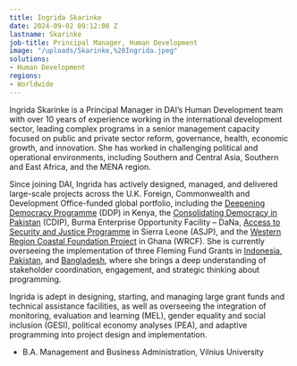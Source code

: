 ```yaml
---
title: Ingrida Skarinke
date: 2024-09-02 09:12:00 Z
lastname: Skarinke
job-title: Principal Manager, Human Development
image: "/uploads/Skarinke,%20Ingrida.jpeg"
solutions:
- Human Development
regions:
- Worldwide
---
```


Ingrida Skarinke is a Principal Manager in DAI’s Human Development team with over 10 years of experience working in the international development sector, leading complex programs in a senior management capacity focused on public and private sector reform, governance, health, economic growth, and innovation. She has worked in challenging political and operational environments, including Southern and Central Asia, Southern and East Africa, and the MENA region. 

Since joining DAI, Ingrida has actively designed, managed, and delivered large-scale projects across the U.K. Foreign, Commonwealth and Development Office-funded global portfolio, including the [Deepening Democracy Programme](https://www.dai.com/our-work/projects/kenya-deepening-democracy-programme-ddp) (DDP) in Kenya, the [Consolidating Democracy in Pakistan](https://www.dai.com/our-work/projects/pakistan-consolidating-democracy-in-pakistan-cdip) (CDIP), Burma Enterprise Opportunity Facility – DaNa, [Access to Security and Justice Programme](https://www.dai.com/our-work/projects/sierra-leone-access-security-and-justice-programme-asjp) in Sierra Leone (ASJP), and the [Western Region Coastal Foundation Project](https://www.dai.com/our-work/projects/ghana-western-region-coastal-foundation-wcrf) in Ghana (WRCF). She is currently overseeing the implementation of three Fleming Fund Grants in [Indonesia](https://www.dai.com/our-work/projects/indonesia-fleming-fund), [Pakistan](https://www.dai.com/our-work/projects/pakistan-fleming-fund), and [Bangladesh](https://www.dai.com/our-work/projects/bangladesh-fleming-fund), where she brings a deep understanding of stakeholder coordination, engagement, and strategic thinking about programming.

Ingrida is adept in designing, starting, and managing large grant funds and technical assistance facilities, as well as overseeing the integration of monitoring, evaluation and learning (MEL), gender equality and social inclusion (GESI), political economy analyses (PEA), and adaptive programming into project design and implementation.

* B.A. Management and Business Administration, Vilnius University